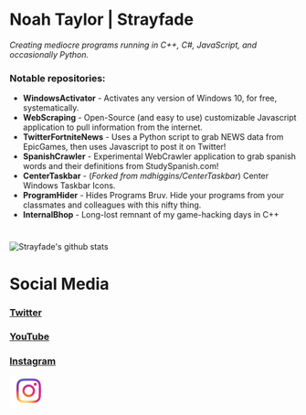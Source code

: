 # Noah Taylor | Strayfade
*Creating mediocre programs running in C++, C#, JavaScript, and occasionally Python.*
### Notable repositories:
 - **WindowsActivator** - Activates any version of Windows 10, for free, systematically.
 - **WebScraping** - Open-Source (and easy to use) customizable Javascript application to pull information from the internet.
 - **TwitterFortniteNews** - Uses a Python script to grab NEWS data from EpicGames, then uses Javascript to post it on Twitter!
 - **SpanishCrawler** - Experimental WebCrawler application to grab spanish words and their definitions from StudySpanish.com!
 - **CenterTaskbar** - (*Forked from mdhiggins/CenterTaskbar*) Center Windows Taskbar Icons.
 - **ProgramHider** - Hides Programs Bruv. Hide your programs from your classmates and colleagues with this nifty thing.
 - **InternalBhop** - Long-lost remnant of my game-hacking days in C++
 # 
![Strayfade's github stats](https://github-readme-stats.vercel.app/api?username=Strayfade&show_icons=true)

# Social Media
### [Twitter](https://twitter.com/Strayfade)
### [YouTube](https://YouTube.com/Strayfade)
### [Instagram](https://instagram.com/strayfade_)


![Instagram](https://raw.githubusercontent.com/Strayfade/Strayfade/main/Instagram.png)
